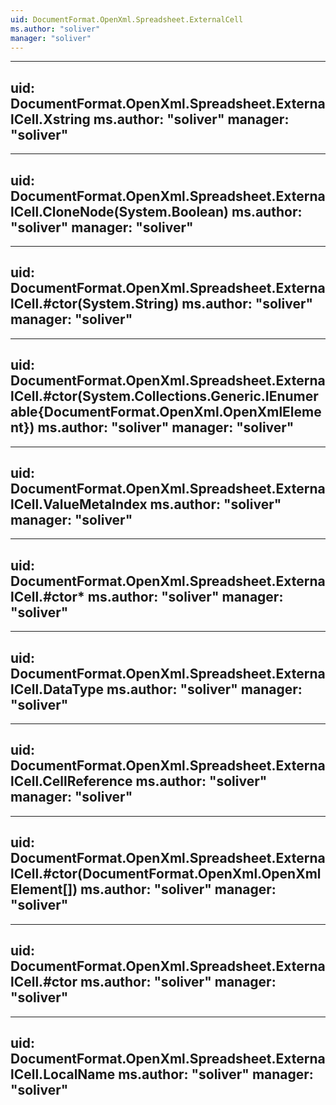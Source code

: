 ```yaml
---
uid: DocumentFormat.OpenXml.Spreadsheet.ExternalCell
ms.author: "soliver"
manager: "soliver"
---
```


---
uid: DocumentFormat.OpenXml.Spreadsheet.ExternalCell.Xstring
ms.author: "soliver"
manager: "soliver"
---

---
uid: DocumentFormat.OpenXml.Spreadsheet.ExternalCell.CloneNode(System.Boolean)
ms.author: "soliver"
manager: "soliver"
---

---
uid: DocumentFormat.OpenXml.Spreadsheet.ExternalCell.#ctor(System.String)
ms.author: "soliver"
manager: "soliver"
---

---
uid: DocumentFormat.OpenXml.Spreadsheet.ExternalCell.#ctor(System.Collections.Generic.IEnumerable{DocumentFormat.OpenXml.OpenXmlElement})
ms.author: "soliver"
manager: "soliver"
---

---
uid: DocumentFormat.OpenXml.Spreadsheet.ExternalCell.ValueMetaIndex
ms.author: "soliver"
manager: "soliver"
---

---
uid: DocumentFormat.OpenXml.Spreadsheet.ExternalCell.#ctor*
ms.author: "soliver"
manager: "soliver"
---

---
uid: DocumentFormat.OpenXml.Spreadsheet.ExternalCell.DataType
ms.author: "soliver"
manager: "soliver"
---

---
uid: DocumentFormat.OpenXml.Spreadsheet.ExternalCell.CellReference
ms.author: "soliver"
manager: "soliver"
---

---
uid: DocumentFormat.OpenXml.Spreadsheet.ExternalCell.#ctor(DocumentFormat.OpenXml.OpenXmlElement[])
ms.author: "soliver"
manager: "soliver"
---

---
uid: DocumentFormat.OpenXml.Spreadsheet.ExternalCell.#ctor
ms.author: "soliver"
manager: "soliver"
---

---
uid: DocumentFormat.OpenXml.Spreadsheet.ExternalCell.LocalName
ms.author: "soliver"
manager: "soliver"
---
